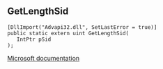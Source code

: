 ## GetLengthSid

```
[DllImport("Advapi32.dll", SetLastError = true)]
public static extern uint GetLengthSid(
   IntPtr pSid
);
```

[Microsoft documentation](https://docs.microsoft.com/en-us/windows/win32/api/securitybaseapi/nf-securitybaseapi-getlengthsid)
